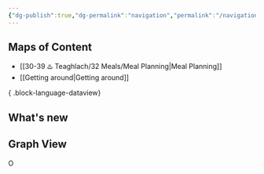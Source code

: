 ```yaml
---
{"dg-publish":true,"dg-permalink":"navigation","permalink":"/navigation/","noteIcon":"","created":"2023-08-29T20:26:26","updated":"2023-08-29T20:28:00.148-04:00"}
---
```


## Maps of Content
- [[30-39 ♨️ Teaghlach/32 Meals/Meal Planning\|Meal Planning]]
- [[Getting around\|Getting around]]

{ .block-language-dataview}


## What's new


## Graph View

O